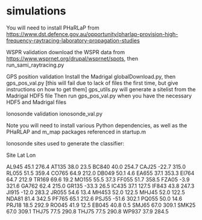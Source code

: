 # simulations

You will need to install PHaRLaP from https://www.dst.defence.gov.au/opportunity/pharlap-provision-high-frequency-raytracing-laboratory-propagation-studies

WSPR validation
    download the WSPR data from https://www.wsprnet.org/drupal/wsprnet/spots, then
    run_sami_raytracing.py 

GPS position validation
    Install the Madrigal globalDownload.py, then 
    gps_pos_val.py  [this will fail due to lack of files the first time, but give instructions on how to get them]
    gps_utils.py will generate a sitelist from the Madrigal HDF5 file
    Then run gps_pos_val.py when you have the necessary HDF5 and Madrigal files
    

Ionosonde validation
    ionosonde_val.py

Note you will need to install various Python dependencies, as well as the PHaRLAP and m_map packages referenced in startup.m 


Ionosonde sites used to generate the classifier:


Site    Lat  Lon

AL945   45.1   276.4
AT135   38.0   23.5
BC840   40.0   254.7
CAJ25   -22.7   315.0
RL055   51.5   359.4
CO765   64.9   212.0
DB049   50.1   4.6
EA655   37.1   353.3
EI764   64.7   212.9
TR169   69.6   19.2
MO155   55.5   37.3
FF055   51.7   358.5
FZA05   -3.9   321.6
GA762   62.4   215.0
GR135   -33.3   26.5
IC435   37.1   127.5
IF843   43.8   247.3
JI915   -12.0   283.2
JR055   54.6   13.4
MH453   52.0   122.5
MHJ45   52.0   122.5
NDA81   81.4   342.5
PF765   65.1   212.6
PSJ55   -51.6   302.1
PQ055   50.0   14.6
PRJ18   18.5   292.9
RO045   41.9   12.5
EB045   40.8   0.5
SMJ65   67.0   309.1
SMK25   67.0   309.1
THJ75   77.5   290.8
THJ75   77.5   290.8
WP937   37.9   284.5

    

